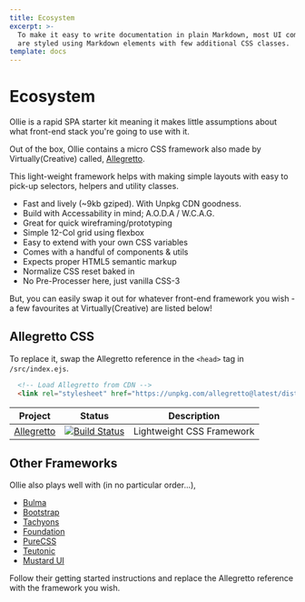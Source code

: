 ```yaml
---
title: Ecosystem
excerpt: >-
  To make it easy to write documentation in plain Markdown, most UI components
  are styled using Markdown elements with few additional CSS classes.
template: docs
---
```


# Ecosystem

Ollie is a rapid SPA starter kit meaning it makes little assumptions about what front-end stack you're going to use with it.

Out of the box, Ollie contains a micro CSS framework also made by Virtually(Creative) called, [Allegretto](https://allegretto.herokuapp.com).

This light-weight framework helps with making simple layouts with easy to pick-up selectors, helpers and utility classes.

- Fast and lively (~9kb gziped). With Unpkg CDN goodness.
- Build with Accessability in mind; A.O.D.A / W.C.A.G.
- Great for quick wireframing/prototyping
- Simple 12-Col grid using flexbox
- Easy to extend with your own CSS variables
- Comes with a handful of components & utils
- Expects proper HTML5 semantic markup
- Normalize CSS reset baked in
- No Pre-Processer here, just vanilla CSS-3

But, you can easily swap it out for whatever front-end framework you wish - a few favourites at Virtually(Creative) are listed below!

## Allegretto CSS

To replace it, swap the Allegretto reference in the `<head>` tag in `/src/index.ejs`.

```html
  <!-- Load Allegretto from CDN -->
  <link rel="stylesheet" href="https://unpkg.com/allegretto@latest/dist/retto.min.css" type="text/css" media="all">
```

| Project | Status | Description |
|---------|--------|-------------|
| [Allegretto](https://github.com/VirtuallyCreative/allegretto)          | [![Build Status](https://travis-ci.org/VirtuallyCreative/allegretto.svg?branch=master)](https://travis-ci.org/VirtuallyCreative/allegretto) | Lightweight CSS Framework |

## Other Frameworks

Ollie also plays well with (in no particular order...),

- [Bulma](https://bulma.io/documentation/overview/start/)
- [Bootstrap](https://getbootstrap.com/docs/4.3/getting-started/introduction/)
- [Tachyons](http://tachyons.io/#getting-started)
- [Foundation](https://foundation.zurb.com/develop/getting-started.html)
- [PureCSS](https://purecss.io/start/)
- [Teutonic](https://teutonic.co/usage)
- [Mustard UI](https://mustard-ui.com)

Follow their getting started instructions and replace the Allegretto reference with the framework you wish.
